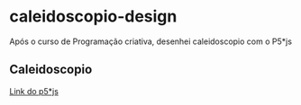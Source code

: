 # caleidoscopio-design
Após o curso de Programação criativa, desenhei caleidoscopio com o P5*js


## Caleidoscopio
[Link do p5*js](https://editor.p5js.org/MayaraRocha95/sketches/eouqvIrlE)
